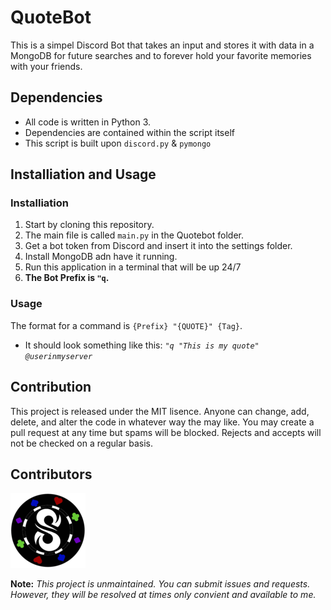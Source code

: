 QuoteBot
==========

This is a simpel Discord Bot that takes an input and stores it with data in a MongoDB for future searches and to forever hold your favorite memories with your friends. 

Dependencies
------------

- All code is written in Python 3.
- Dependencies are contained within the script itself
- This script is built upon `discord.py` & `pymongo`

Installiation and Usage
--------------------
### Installiation
1. Start by cloning this repository. 
2. The main file is called `main.py` in the Quotebot folder.
3. Get a bot token from Discord and insert it into the settings folder. 
4. Install MongoDB adn have it running.
5. Run this application in a terminal that will be up 24/7
6. **The Bot Prefix is `"q`.**

### Usage
The format for a command is `{Prefix} "{QUOTE}" {Tag}`.
 - It should look something like this: *`"q "This is my quote" @userinmyserver`*


Contribution
------------------------
This project is released under the MIT lisence. Anyone can change, add, delete, and alter the code in whatever way the may like. You may create a pull request at any time but spams will be blocked. Rejects and accepts will not be checked on a regular basis. 

Contributors
------------------------
<a href="https://twitter.com/SimYouLater28">
     <img src="/.github/twitter.png">
</a>


**Note:** *This project is unmaintained. You can submit issues and requests. However, they will be resolved at times only convient and available to me.*
